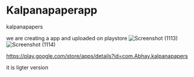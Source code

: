 # Kalpanapaperapp
kalpanapapers

we are creating a app and uploaded on playstore
![Screenshot (1113)](https://user-images.githubusercontent.com/62319333/205333266-cece6a94-2b67-4f74-bb8a-664a97a499dc.png)
![Screenshot (1114)](https://user-images.githubusercontent.com/62319333/205333280-adebe094-0094-4185-b425-cb7d2873fbbb.png)





https://play.google.com/store/apps/details?id=com.Abhay.kalpanapapers


it is ligter version
